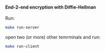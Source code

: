 #### End-2-end encryption with Diffie-Hellman
Run:
```bash
make run-server
```
open two (or more) other temrminals and run:
```bash
make run-client
```